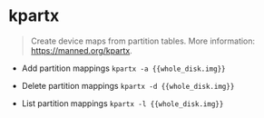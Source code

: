 # kpartx
> Create device maps from partition tables.
> More information: <https://manned.org/kpartx>.

- Add partition mappings
`kpartx -a {{whole_disk.img}}`

- Delete partition mappings
`kpartx -d {{whole_disk.img}}`

- List partition mappings
`kpartx -l {{whole_disk.img}}`
